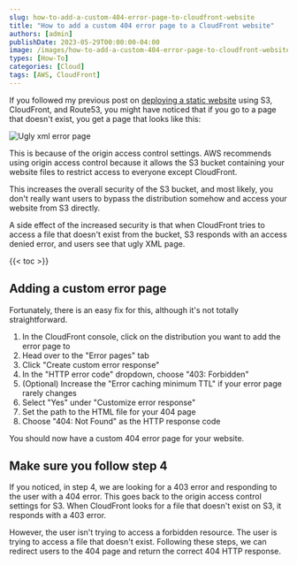 ```yaml
---
slug: how-to-add-a-custom-404-error-page-to-cloudfront-website
title: "How to add a custom 404 error page to a CloudFront website"
authors: [admin]
publishDate: 2023-05-29T00:00:00-04:00
image: /images/how-to-add-a-custom-404-error-page-to-cloudfront-website-featured.webp
types: [How-To]
categories: [Cloud]
tags: [AWS, CloudFront]
---
```


If you followed my previous post on [deploying a static website](/posts/how-to-deploy-a-static-website-using-s3-cloudfront-and-route53) using S3, CloudFront, and Route53, you might have noticed that if you go to a page that doesn't exist, you get a page that looks like this:

![Ugly xml error page](/images/how-to-add-custom-404-error-page-to-cloudfront-website-ugly-xml.webp)

This is because of the origin access control settings. AWS recommends using origin access control because it allows the S3 bucket containing your website files to restrict access to everyone except CloudFront.

This increases the overall security of the S3 bucket, and most likely, you don't really want users to bypass the distribution somehow and access your website from S3 directly.

A side effect of the increased security is that when CloudFront tries to access a file that doesn't exist from the bucket, S3 responds with an access denied error, and users see that ugly XML page.

{{< toc >}}

## Adding a custom error page

Fortunately, there is an easy fix for this, although it's not totally straightforward.

1. In the CloudFront console, click on the distribution you want to add the error page to
2. Head over to the "Error pages" tab
3. Click "Create custom error response"
4. In the "HTTP error code" dropdown, choose "403: Forbidden"
5. (Optional) Increase the "Error caching minimum TTL" if your error page rarely changes
6. Select "Yes" under "Customize error response"
7. Set the path to the HTML file for your 404 page
8. Choose "404: Not Found" as the HTTP response code

You should now have a custom 404 error page for your website.

## Make sure you follow step 4

If you noticed, in step 4, we are looking for a 403 error and responding to the user with a 404 error. This goes back to the origin access control settings for S3. When CloudFront looks for a file that doesn't exist on S3, it responds with a 403 error.

However, the user isn't trying to access a forbidden resource. The user is trying to access a file that doesn't exist. Following these steps, we can redirect users to the 404 page and return the correct 404 HTTP response.
